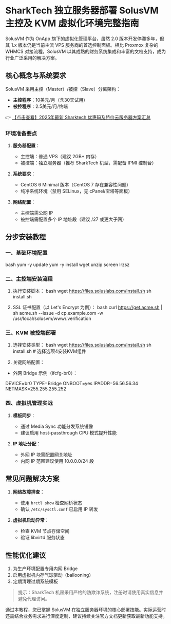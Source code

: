 # SharkTech 独立服务器部署 SolusVM 主控及 KVM 虚拟化环境完整指南

SolusVM 作为 OnApp 旗下的虚拟化管理平台，虽然 2.0 版本开发停滞多年，但其 1.x 版本仍是当前主流 VPS 服务商的首选控制面板。相比 Proxmox 复杂的 WHMCS 对接流程，SolusVM 以其成熟的财务系统集成和丰富的文档支持，成为行业广泛采用的解决方案。

## 核心概念与系统要求

SolusVM 采用主控（Master）/被控（Slave）分离架构：
- **主控程序**：10美元/月（含30天试用）
- **被控程序**：2.5美元/月/终端

👉 [【点击查看】2025年最新 Sharktech 优惠码及特价云服务器方案汇总](https://bit.ly/Sharktech)

### 环境准备要点
1. **服务器配置**：
   - 主控端：普通 VPS（建议 2GB+ 内存）
   - 被控端：独立服务器（推荐 SharkTech 机型，需配备 IPMI 控制台）

2. **系统要求**：
   - CentOS 6 Minimal 版本（CentOS 7 存在兼容性问题）
   - 纯净系统环境（禁用 SELinux，无 cPanel/宝塔等面板）

3. **网络配置**：
   - 主控端需公网 IP
   - 被控端需配置多个 IP 地址段（建议 /27 或更大子网）

## 分步安装教程

### 一、基础环境配置
bash
yum -y update
yum -y install wget unzip screen lrzsz

### 二、主控端安装流程
1. 执行安装脚本：
bash
wget https://files.soluslabs.com/install.sh
sh install.sh

2. SSL 证书配置（以 Let's Encrypt 为例）：
bash
curl https://get.acme.sh | sh
acme.sh --issue -d cp.example.com -w /usr/local/solusvm/www/.verification

### 三、KVM 被控端部署
1. 选择安装类型：
bash
wget https://files.soluslabs.com/install.sh
sh install.sh  # 选择选项4安装KVM组件

2. 关键网络配置：
- 外网 Bridge 示例（ifcfg-br0）：

DEVICE=br0
TYPE=Bridge
ONBOOT=yes
IPADDR=56.56.56.34
NETMASK=255.255.255.252

### 四、虚拟机管理实战
1. **模板同步**：
   - 通过 Media Sync 功能分发系统镜像
   - 建议启用 host-passthrough CPU 模式提升性能

2. **IP 地址分配**：
   - 外网 IP 块需配置网关地址
   - 内网 IP 范围建议使用 10.0.0.0/24 段

## 常见问题解决方案
1. **网络故障排查**：
   - 使用 `brctl show` 检查网桥状态
   - 确认 `/etc/sysctl.conf` 已启用 IP 转发

2. **虚拟机启动异常**：
   - 检查 KVM 节点存储空间
   - 验证 libvirtd 服务状态

## 性能优化建议
1. 为生产环境配置专用内网 Bridge
2. 启用虚拟机内存气球驱动（ballooning）
3. 定期清理过期系统模板

> 提示：SharkTech 机房采用严格的防欺诈系统，注册时请使用真实信息并避免代理访问。

通过本教程，您已掌握 SolusVM 在独立服务器环境的核心部署技能。实际运营时还需结合业务需求进行深度定制，建议持续关注官方文档更新获取最新功能支持。